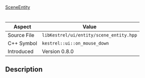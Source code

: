 [SceneEntity](index.md)
# 
| Aspect | Value |
| --- | --- |
| Source File | `libKestrel/ui/entity/scene_entity.hpp` |
| C++ Symbol | `kestrel::ui::on_mouse_down` |
| Introduced | Version 0.8.0 |
## Description

